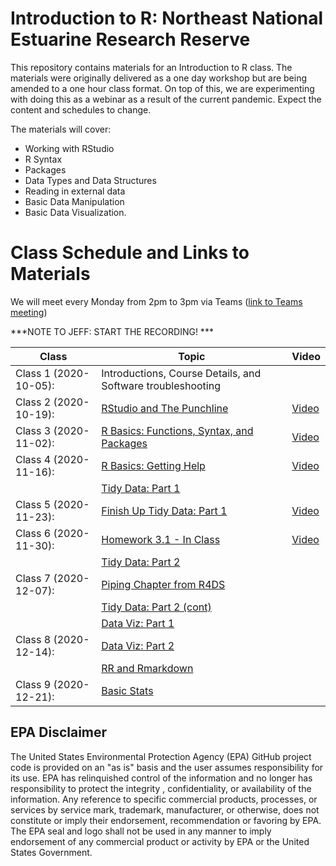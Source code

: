 # Introduction to R: Northeast National Estuarine Research Reserve

This repository contains materials for an Introduction to R class.  The materials were originally delivered as a one day workshop but are being amended to a one hour class format.  On top of this, we are experimenting with doing this as a webinar as a result of the current pandemic.  Expect the content and schedules to change.

The materials will cover:

- Working with RStudio
- R Syntax
- Packages
- Data Types and Data Structures
- Reading in external data
- Basic Data Manipulation
- Basic Data Visualization.

# Class Schedule and Links to Materials
We will meet every Monday from 2pm to 3pm via Teams ([link to Teams meeting](https://teams.microsoft.com/l/meetup-join/19%3ameeting_N2I1N2U4OWYtMWM1MC00MjRhLWFlNWQtMjQzMzc1MmEyOTI4%40thread.v2/0?context=%7b%22Tid%22%3a%2288b378b3-6748-4867-acf9-76aacbeca6a7%22%2c%22Oid%22%3a%2290904e2a-aa82-465e-9922-afce4bc6d524%22%7d)) 

***NOTE TO JEFF:  START THE RECORDING! ***

|Class                      |Topic                                             |Video |
|---------------------------|--------------------------------------------------|------| 
|Class 1 (2020-10-05):      |Introductions, Course Details, and Software troubleshooting||      
|Class 2 (2020-10-19):      |[RStudio and The Punchline](lessons/01_rstudio.md)| [Video](https://youtu.be/Nvqtjt73k3g)|
|Class 3 (2020-11-02):      |[R Basics: Functions, Syntax, and Packages](lessons/02_r_basics.md)| [Video](https://youtu.be/DjQMiTpWLto)|
|Class 4 (2020-11-16):      |[R Basics: Getting Help](lessons/02_r_basics.md#getting-help)| [Video](https://youtu.be/NGe85RBug8s)|
|                           |[Tidy Data: Part 1](lessons/03_tidy_data_in_r_1.md)||
|Class 5 (2020-11-23):      |[Finish Up Tidy Data: Part 1](lessons/03_tidy_data_in_r_1.md)| [Video](https://youtu.be/y_gMptkUutI)|
|Class 6 (2020-11-30):      |[Homework 3.1 - In Class](lessons/03_tidy_data_in_r_1.md#homework-31)| [Video](https://youtu.be/TZZ06Gl3UGA)|
|                           |[Tidy Data: Part 2](lessons/03_tidy_data_in_r_2.md)||
|Class 7 (2020-12-07):      |[Piping Chapter from R4DS](https://r4ds.had.co.nz/pipes.html)||
|                           |[Tidy Data: Part 2 (cont)](lessons/03_tidy_data_in_r_2.md#mutate)||
|                           |[Data Viz: Part 1](lessons/04_data_viz_with_ggplot2.md)||
|Class 8 (2020-12-14):      |[Data Viz: Part 2](lessons/04_data_viz_with_ggplot2.md)||
|                           |[RR and Rmarkdown](lessons/05_rr_and_rmarkdown.md)||
|Class 9 (2020-12-21):      |[Basic Stats](lessons/06_basic_stats.md)          ||


## EPA Disclaimer
The United States Environmental Protection Agency (EPA) GitHub project code is provided on an "as is" basis and the user assumes responsibility for its use. EPA has relinquished control of the information and no longer has responsibility to protect the integrity , confidentiality, or availability of the information. Any reference to specific commercial products, processes, or services by service mark, trademark, manufacturer, or otherwise, does not constitute or imply their endorsement, recommendation or favoring by EPA. The EPA seal and logo shall not be used in any manner to imply endorsement of any commercial product or activity by EPA or the United States Government.